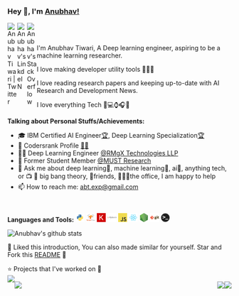 ### Hey 👋, I'm [Anubhav!](https://linkedin.com/in/abtexp)


<a href="https://twitter.com/abtExp_">
  <img align="left" alt="Anubhav Tiwari | Twitter" width="22px" src="https://cdn.jsdelivr.net/npm/simple-icons@v3/icons/twitter.svg" />
</a>
<a href="https://www.linkedin.com/in/abtexp">
  <img align="left" alt="Anubhav's LinkdeIN" width="22px" src="https://cdn.jsdelivr.net/npm/simple-icons@v3/icons/linkedin.svg" />
</a>
<a href="https://stackoverflow.com/users/9921415/abtexp">
  <img align="left" alt="Anubhav's StackOverflow" width="22px" src="https://cdn.jsdelivr.net/npm/simple-icons@v3/icons/stackoverflow.svg" />
</a>
<br />
<br />

I'm Anubhav Tiwari, A Deep learning engineer, aspiring to be a machine learning researcher.

I love making developer utility tools 👨🏻‍💻

I love reading research papers and keeping up-to-date with AI Research and Development News.

I love everything Tech 📱💻⌚🎧🤖

**Talking about Personal Stuffs/Achievements:**

- 🎓 IBM Certified AI Engineer[🏆](https://www.coursera.org/account/accomplishments/specialization/certificate/658VSRVKUTFP), Deep Learning Specialization[🏆](https://www.coursera.org/account/accomplishments/specialization/certificate/TWFZEQACGNZJ)
- 🥇 Codersrank Profile [🐱‍💻](https://profile.codersrank.io/user/abtexp)
- 👨‍💻 Deep Learning Engineer [@RMgX Technologies LLP](https://www.rmgx.in//)
- 🌱 Former Student Member [@MUST Research](https://must.co.in/)
- 💬 Ask me about deep learning🤖, machine learning🧠, ai🤖, anything tech, or 📺 🌌 big bang theory, 👬friends, 👨🏻‍💼the office, I am happy to help
- 📫 How to reach me: abt.exp@gmail.com

&nbsp;

**Languages and Tools:**
<code><img height="20" src="https://raw.githubusercontent.com/github/explore/80688e429a7d4ef2fca1e82350fe8e3517d3494d/topics/python/python.png"></code>
<code><img height="20" src="https://raw.githubusercontent.com/github/explore/80688e429a7d4ef2fca1e82350fe8e3517d3494d/topics/tensorflow/tensorflow.png"></code>
<code><img height="20" src="https://raw.githubusercontent.com/github/explore/80688e429a7d4ef2fca1e82350fe8e3517d3494d/topics/keras/keras.png"></code>
<code><img height="20" src="https://raw.githubusercontent.com/github/explore/80688e429a7d4ef2fca1e82350fe8e3517d3494d/topics/pytorch/pytorch.png"></code>
<code><img height="20" src="https://raw.githubusercontent.com/github/explore/80688e429a7d4ef2fca1e82350fe8e3517d3494d/topics/javascript/javascript.png"></code>
<code><img height="20" src="https://raw.githubusercontent.com/github/explore/80688e429a7d4ef2fca1e82350fe8e3517d3494d/topics/react/react.png"></code>
<code><img height="20" src="https://raw.githubusercontent.com/github/explore/80688e429a7d4ef2fca1e82350fe8e3517d3494d/topics/nodejs/nodejs.png"></code>
<code><img height="20" src="https://raw.githubusercontent.com/github/explore/80688e429a7d4ef2fca1e82350fe8e3517d3494d/topics/git/git.png"></code>
<code><img height="20" src="https://raw.githubusercontent.com/github/explore/80688e429a7d4ef2fca1e82350fe8e3517d3494d/topics/terminal/terminal.png"></code>


![Anubhav's github stats](https://github-readme-stats.vercel.app/api?username=abtExp&show_icons=true&hide_border=false)

:pushpin: Liked this introduction, You can also made similar for yourself. Star and Fork this [README](https://github.com/GOVINDDIXIT/GOVINDDIXIT) :pencil:

⭐️ Projects that I've worked on :rocket:
<br />
<a href="https://github.com/abtExp/arxivr">
  <img align="left" src="https://github-readme-stats.vercel.app/api/pin/?username=abtExp&repo=arxivr" />
</a>

<a href="https://github.com/explabs-ai/data_ops">
  <img align="right" src="https://github-readme-stats.vercel.app/api/pin/?username=explabs-ai&repo=data_ops" />
</a>

<a href="https://github.com/explabs-ai/data_investigations">
  <img align="left" src="https://github-readme-stats.vercel.app/api/pin/?username=explabs-ai&repo=data_investigations" />
</a>

<a href="https://github.com/explabs-ai/dlflow">
  <img align="right" src="https://github-readme-stats.vercel.app/api/pin/?username=explabs-ai&repo=dlflow" />
</a>
